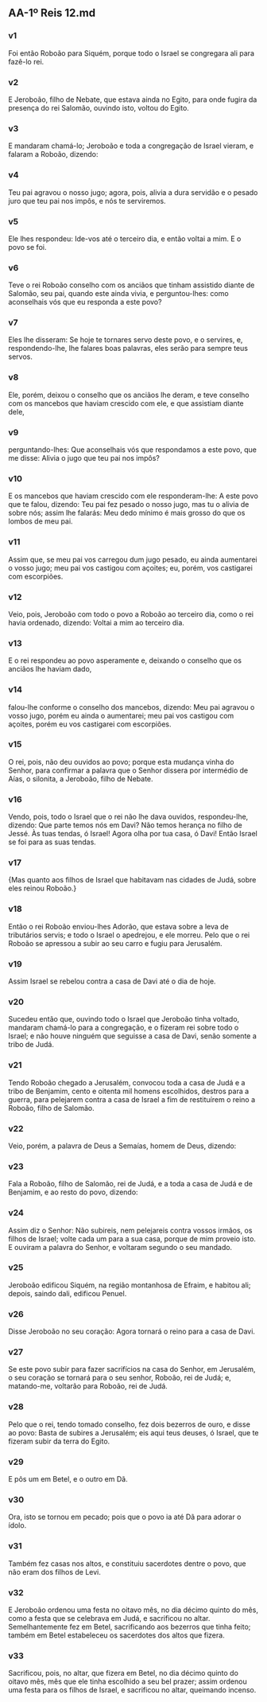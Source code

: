 ## AA-1º Reis 12.md
### v1
 Foi então Roboão para Siquém, porque todo o Israel se congregara ali para fazê-lo rei.
### v2
 E Jeroboão, filho de Nebate, que estava ainda no Egito, para onde fugira da presença do rei Salomão, ouvindo isto, voltou do Egito.
### v3
 E mandaram chamá-lo; Jeroboão e toda a congregação de Israel vieram, e falaram a Roboão, dizendo:
### v4
 Teu pai agravou o nosso jugo; agora, pois, alivia a dura servidão e o pesado juro que teu pai nos impôs, e nós te serviremos.
### v5
 Ele lhes respondeu: Ide-vos até o terceiro dia, e então voltai a mim. E o povo se foi.
### v6
 Teve o rei Roboão conselho com os anciãos que tinham assistido diante de Salomão, seu pai, quando este ainda vivia, e perguntou-lhes: como aconselhais vós que eu responda a este povo?
### v7
 Eles lhe disseram: Se hoje te tornares servo deste povo, e o servires, e, respondendo-lhe, lhe falares boas palavras, eles serão para sempre teus servos.
### v8
 Ele, porém, deixou o conselho que os anciãos lhe deram, e teve conselho com os mancebos que haviam crescido com ele, e que assistiam diante dele,
### v9
 perguntando-lhes: Que aconselhais vós que respondamos a este povo, que me disse: Alivia o jugo que teu pai nos impôs?
### v10
 E os mancebos que haviam crescido com ele responderam-lhe: A este povo que te falou, dizendo: Teu pai fez pesado o nosso jugo, mas tu o alivia de sobre nós; assim lhe falarás: Meu dedo mínimo é mais grosso do que os lombos de meu pai.
### v11
 Assim que, se meu pai vos carregou dum jugo pesado, eu ainda aumentarei o vosso jugo; meu pai vos castigou com açoites; eu, porém, vos castigarei com escorpiões.
### v12
 Veio, pois, Jeroboão com todo o povo a Roboão ao terceiro dia, como o rei havia ordenado, dizendo: Voltai a mim ao terceiro dia.
### v13
 E o rei respondeu ao povo asperamente e, deixando o conselho que os anciãos lhe haviam dado,
### v14
 falou-lhe conforme o conselho dos mancebos, dizendo: Meu pai agravou o vosso jugo, porém eu ainda o aumentarei; meu pai vos castigou com açoites, porém eu vos castigarei com escorpiões.
### v15
 O rei, pois, não deu ouvidos ao povo; porque esta mudança vinha do Senhor, para confirmar a palavra que o Senhor dissera por intermédio de Aías, o silonita, a Jeroboão, filho de Nebate.
### v16
 Vendo, pois, todo o Israel que o rei não lhe dava ouvidos, respondeu-lhe, dizendo: Que parte temos nós em Davi? Não temos herança no filho de Jessé. Às tuas tendas, ó Israel! Agora olha por tua casa, ó Davi! Então Israel se foi para as suas tendas.
### v17
 {Mas quanto aos filhos de Israel que habitavam nas cidades de Judá, sobre eles reinou Roboão.}
### v18
 Então o rei Roboão enviou-lhes Adorão, que estava sobre a leva de tributários servis; e todo o Israel o apedrejou, e ele morreu. Pelo que o rei Roboão se apressou a subir ao seu carro e fugiu para Jerusalém.
### v19
 Assim Israel se rebelou contra a casa de Davi até o dia de hoje.
### v20
 Sucedeu então que, ouvindo todo o Israel que Jeroboão tinha voltado, mandaram chamá-lo para a congregação, e o fizeram rei sobre todo o Israel; e não houve ninguém que seguisse a casa de Davi, senão somente a tribo de Judá.
### v21
 Tendo Roboão chegado a Jerusalém, convocou toda a casa de Judá e a tribo de Benjamim, cento e oitenta mil homens escolhidos, destros para a guerra, para pelejarem contra a casa de Israel a fim de restituírem o reino a Roboão, filho de Salomão.
### v22
 Veio, porém, a palavra de Deus a Semaías, homem de Deus, dizendo:
### v23
 Fala a Roboão, filho de Salomão, rei de Judá, e a toda a casa de Judá e de Benjamim, e ao resto do povo, dizendo:
### v24
 Assim diz o Senhor: Não subireis, nem pelejareis contra vossos irmãos, os filhos de Israel; volte cada um para a sua casa, porque de mim proveio isto. E ouviram a palavra do Senhor, e voltaram segundo o seu mandado.
### v25
 Jeroboão edificou Siquém, na região montanhosa de Efraim, e habitou ali; depois, saindo dali, edificou Penuel.
### v26
 Disse Jeroboão no seu coração: Agora tornará o reino para a casa de Davi.
### v27
 Se este povo subir para fazer sacrifícios na casa do Senhor, em Jerusalém, o seu coração se tornará para o seu senhor, Roboão, rei de Judá; e, matando-me, voltarão para Roboão, rei de Judá.
### v28
 Pelo que o rei, tendo tomado conselho, fez dois bezerros de ouro, e disse ao povo: Basta de subires a Jerusalém; eis aqui teus deuses, ó Israel, que te fizeram subir da terra do Egito.
### v29
 E pôs um em Betel, e o outro em Dã.
### v30
 Ora, isto se tornou em pecado; pois que o povo ia até Dã para adorar o ídolo.
### v31
 Também fez casas nos altos, e constituiu sacerdotes dentre o povo, que não eram dos filhos de Levi.
### v32
 E Jeroboão ordenou uma festa no oitavo mês, no dia décimo quinto do mês, como a festa que se celebrava em Judá, e sacrificou no altar. Semelhantemente fez em Betel, sacrificando aos bezerros que tinha feito; também em Betel estabeleceu os sacerdotes dos altos que fizera.
### v33
 Sacrificou, pois, no altar, que fizera em Betel, no dia décimo quinto do oitavo mês, mês que ele tinha escolhido a seu bel prazer; assim ordenou uma festa para os filhos de Israel, e sacrificou no altar, queimando incenso.
